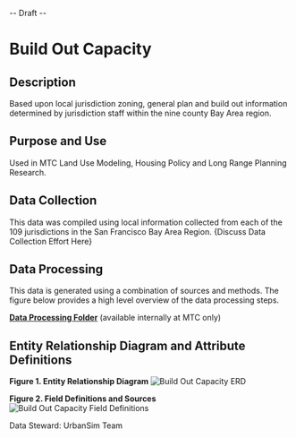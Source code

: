 -- Draft --

# Build Out Capacity 

## Description
Based upon local jurisdiction zoning, general plan and build out information determined by jurisdiction staff within the nine county Bay Area region.  

## Purpose and Use  
Used in MTC Land Use Modeling, Housing Policy and Long Range Planning Research.

## Data Collection
This data was compiled using local information collected from each of the 109 jurisdictions in the San Francisco Bay Area Region.  {Discuss Data Collection Effort Here}

## Data Processing
This data is generated using a combination of sources and methods. The figure below provides a high level overview of the data processing steps.  

[**Data Processing Folder**](https://mtcdrive.app.box.com/folder/107214858288) (available internally at MTC only)

## Entity Relationship Diagram and Attribute Definitions  

**Figure 1. Entity Relationship Diagram**
![Build Out Capacity ERD](https://www.lucidchart.com/publicSegments/view/9f39ad38-ff4c-4508-ac20-2bade9680c40/image.png)

**Figure 2. Field Definitions and Sources**
![Build Out Capacity Field Definitions](https://imgur.com/29GeZv6)
 

Data Steward: UrbanSim Team  
